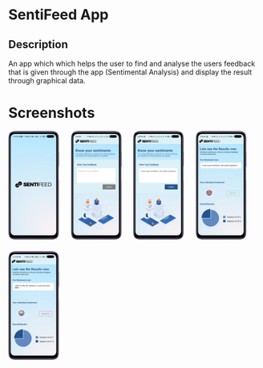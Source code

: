 # SentiFeed App
## Description
An app which which helps the user to find and analyse the users feedback that is given through the app (Sentimental Analysis) and display the result through graphical data.
# Screenshots
<div align="" >
<img src="./src/assets/1.png" width="20%" style="margin-right:20px;"/>
<img src="./src/assets/2.png" width="20%" style="margin-right:20px;"/>
<img src="./src/assets/3.png" width="20%" style="margin-right:20px;"/>
<img src="./src/assets/4.png" width="20%" style="margin-right:20px;"/>
<img src="./src/assets/5.png" width="20%" style="margin-top:20px;"/>
</div>
